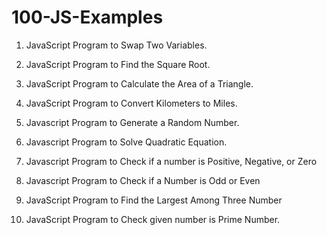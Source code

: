 # 100-JS-Examples

01. JavaScript Program to Swap Two Variables.
02. JavaScript Program to Find the Square Root.
03. JavaScript Program to Calculate the Area of a Triangle.

04. JavaScript Program to Convert Kilometers to Miles.
05. Javascript Program to Generate a Random Number.
06. Javascript Program to Solve Quadratic Equation.

07. Javascript Program to Check if a number is Positive, Negative, or Zero
08. Javascript Program to Check if a Number is Odd or Even
09. JavaScript Program to Find the Largest Among Three Number
10. JavaScript Program to Check given number is Prime Number.